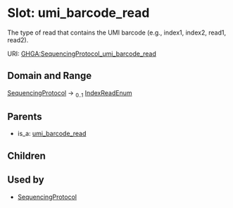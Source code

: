 
# Slot: umi_barcode_read


The type of read that contains the UMI barcode (e.g., index1, index2, read1, read2).

URI: [GHGA:SequencingProtocol_umi_barcode_read](https://w3id.org/GHGA/SequencingProtocol_umi_barcode_read)


## Domain and Range

[SequencingProtocol](SequencingProtocol.md) &#8594;  <sub>0..1</sub> [IndexReadEnum](IndexReadEnum.md)

## Parents

 *  is_a: [umi_barcode_read](umi_barcode_read.md)

## Children


## Used by

 * [SequencingProtocol](SequencingProtocol.md)
